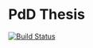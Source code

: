 # PdD Thesis

[![Build Status](https://travis-ci.org/vlstill/phd-thesis.svg?branch=master)](https://github.com/vlstill/phd-thesis/raw/pdf/thesis.pdf)
